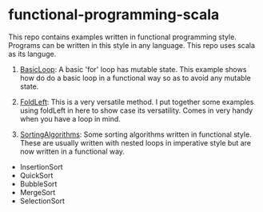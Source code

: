 # functional-programming-scala

This repo contains examples written in functional programming style. Programs can be written in this style in any 
language. This repo uses scala as its languge.
 
 
1. [BasicLoop](src/main/scala/examples/BasicLoop.scala): A basic 'for' loop has mutable state. This example shows how do do a basic loop in a functional 
   way so as to avoid any mutable state. 
   
2. [FoldLeft](src/main/scala/examples/FoldLeft.scala): This is a very versatile method. I put together some examples using foldLeft in here to show case its 
   versatility. Comes in very handy when you have a loop in mind.

3. [SortingAlgorithms](src/main/scala/examples/SortingAlgorithms.scala): Some sorting algorithms written in functional style. These are usually written with nested loops 
   in imperative style but are now written in a functional way.  
  * InsertionSort
  * QuickSort
  * BubbleSort
  * MergeSort
  * SelectionSort
